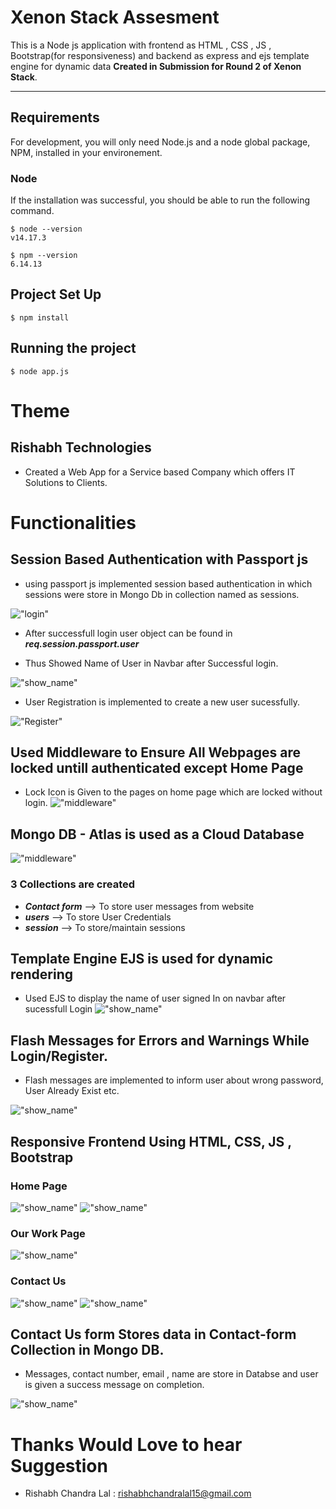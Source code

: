 
# Xenon Stack Assesment 

This is a Node js application with frontend as HTML , CSS , JS , Bootstrap(for responsiveness) and backend as express and ejs template engine for dynamic data
**Created in Submission for Round 2 of Xenon Stack**.



---
## Requirements

For development, you will only need Node.js and a node global package, NPM, installed in your environement.

### Node

If the installation was successful, you should be able to run the following command.

    $ node --version
    v14.17.3

    $ npm --version
    6.14.13


## Project Set Up  

    
    $ npm install
    




## Running the project

    $ node app.js

# Theme 
##  Rishabh Technologies
- Created a Web App for a Service based Company which offers IT Solutions to Clients.

# Functionalities

## Session Based Authentication with Passport js
- using passport js implemented session based authentication in which sessions were store in Mongo Db in collection named as sessions.

!["login"](./public/assets/images/1.jpg)
- After successfull login user object can be found in ***req.session.passport.user***

- Thus Showed Name of User in Navbar after Successful login.

!["show_name"](./public/assets/images/Dynamic%20EJS%20used.png)
- User Registration is implemented to create a new user sucessfully.

!["Register"](./public/assets/images/2.jpg)


## Used Middleware to Ensure All Webpages are locked untill authenticated except Home Page
- Lock Icon is Given to the pages on home page which are locked without login.
!["middleware"](./public/assets/images/middleware.png)

## Mongo DB - Atlas is used as a Cloud Database
!["middleware"](./public/assets/images/mongo_db_as_home.png)

### 3 Collections are created
- ***Contact form*** --> To store user messages from website
- ***users*** --> To store User Credentials
- ***session*** --> To store/maintain sessions

## Template Engine EJS is used for dynamic rendering
- Used EJS to display the name of user signed In on navbar after sucessfull Login
!["show_name"](./public/assets/images/Dynamic%20EJS%20used.png)

## Flash Messages for Errors and Warnings While Login/Register.
- Flash messages are implemented to inform user about wrong password, User Already Exist etc.

!["show_name"](./public/assets/images/contact_with%20_info.jpg)


## Responsive Frontend Using HTML, CSS, JS , Bootstrap

### Home Page
!["show_name"](./public/assets/images/contact_with%20_info.jpg)
!["show_name"](./public/assets/images/contact_with%20_info.jpg)




### Our Work Page
!["show_name"](./public/assets/images/responsive%20work.png)




### Contact Us
!["show_name"](./public/assets/images/contact_with%20_info.jpg)
!["show_name"](./public/assets/images/responsive%20contact.png)

## Contact Us form Stores data in Contact-form Collection in Mongo DB.
- Messages, contact number, email , name are store in Databse and user is given a success message on completion.

!["show_name"](./public/assets/images/Contact_message_inDB.png)



# Thanks Would Love to hear Suggestion 
- Rishabh Chandra Lal : rishabhchandralal15@gmail.com
